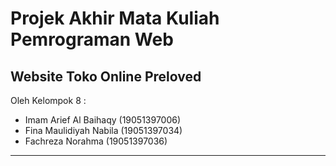 # Projek Akhir Mata Kuliah Pemrograman Web

Website Toko Online Preloved
---
Oleh Kelompok 8 :
- Imam Arief Al Baihaqy     (19051397006)
- Fina Maulidiyah Nabila    (19051397034)
- Fachreza Norahma          (19051397036)
---

